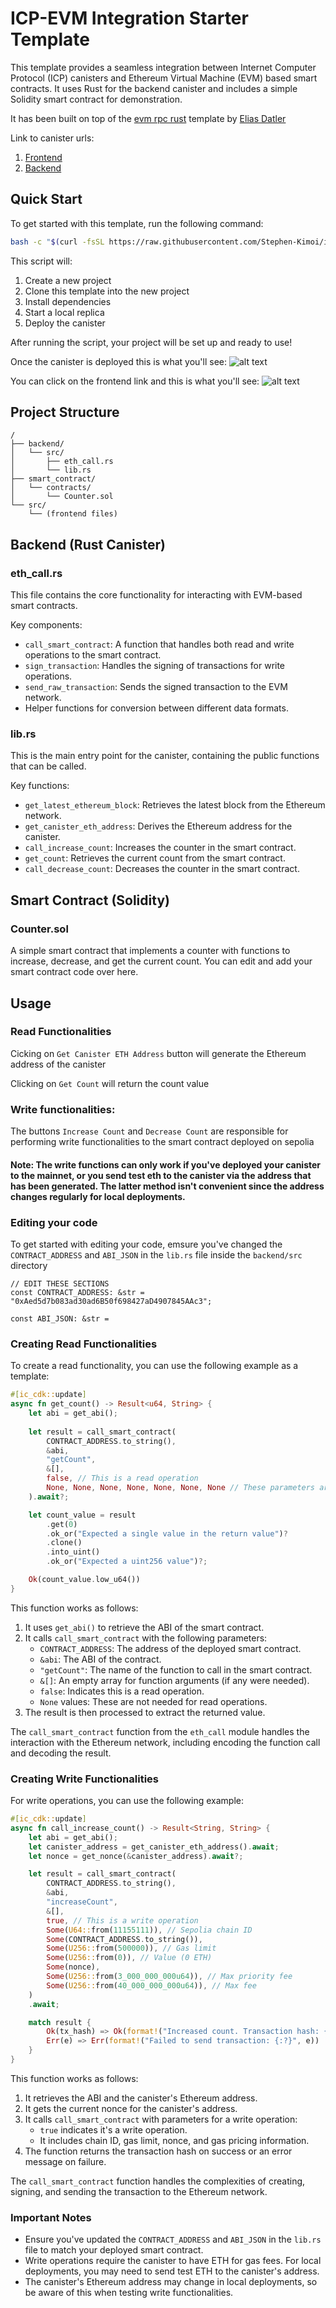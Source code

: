 # ICP-EVM Integration Starter Template

This template provides a seamless integration between Internet Computer Protocol (ICP) canisters and Ethereum Virtual Machine (EVM) based smart contracts. It uses Rust for the backend canister and includes a simple Solidity smart contract for demonstration.

It has been built on top of the [evm rpc rust](https://github.com/fxgst/evm-rpc-rust/tree/main) template by [Elias Datler](https://github.com/fxgst)

Link to canister urls: 
1. [Frontend](https://inuxd-qiaaa-aaaal-qjigq-cai.icp0.io/)
2. [Backend](https://a4gq6-oaaaa-aaaab-qaa4q-cai.raw.icp0.io/?id=gr5at-6yaaa-aaaal-qjfiq-cai)
## Quick Start

To get started with this template, run the following command:

```bash
bash -c "$(curl -fsSL https://raw.githubusercontent.com/Stephen-Kimoi/icp-evm-rust-bridge/main/install_and_deploy.sh)"
```

This script will:
1. Create a new project
2. Clone this template into the new project
3. Install dependencies
4. Start a local replica
5. Deploy the canister

After running the script, your project will be set up and ready to use!

Once the canister is deployed this is what you'll see: 
![alt text](image-1.png)

You can click on the frontend link and this is what you'll see: 
![alt text](image.png)

## Project Structure

```
/
├── backend/
│   └── src/
│       ├── eth_call.rs
│       └── lib.rs
├── smart_contract/
│   └── contracts/
│       └── Counter.sol
└── src/
    └── (frontend files)
```

## Backend (Rust Canister)

### eth_call.rs

This file contains the core functionality for interacting with EVM-based smart contracts.

Key components:
- `call_smart_contract`: A function that handles both read and write operations to the smart contract.
- `sign_transaction`: Handles the signing of transactions for write operations.
- `send_raw_transaction`: Sends the signed transaction to the EVM network.
- Helper functions for conversion between different data formats.

### lib.rs

This is the main entry point for the canister, containing the public functions that can be called.

Key functions:
- `get_latest_ethereum_block`: Retrieves the latest block from the Ethereum network.
- `get_canister_eth_address`: Derives the Ethereum address for the canister.
- `call_increase_count`: Increases the counter in the smart contract.
- `get_count`: Retrieves the current count from the smart contract.
- `call_decrease_count`: Decreases the counter in the smart contract.

## Smart Contract (Solidity)

### Counter.sol

A simple smart contract that implements a counter with functions to increase, decrease, and get the current count. You can edit and add your smart contract code over here. 

## Usage

### Read Functionalities
Cicking on ``Get Canister ETH Address`` button will generate the Ethereum address of the canister

Clicking on ``Get Count`` will return the count value

### Write functionalities: 
The buttons ``Increase Count`` and ``Decrease Count`` are responsible for performing write functionalities to the smart contract deployed on sepolia

#### Note: The write functions can only work if you've deployed your canister to the mainnet, or you send test eth to the canister via the address that has been generated. The latter method isn't convenient since the address changes regularly for local deployments. 

### Editing your code 
To get started with editing your code, emsure you've changed the ``CONTRACT_ADDRESS`` and ``ABI_JSON`` in the ``lib.rs`` file inside the ``backend/src`` directory

```
// EDIT THESE SECTIONS
const CONTRACT_ADDRESS: &str = "0xAed5d7b083ad30ad6B50f698427aD4907845AAc3";

const ABI_JSON: &str = 
```

### Creating Read Functionalities

To create a read functionality, you can use the following example as a template:

```rust
#[ic_cdk::update]
async fn get_count() -> Result<u64, String> {
    let abi = get_abi();
    
    let result = call_smart_contract(
        CONTRACT_ADDRESS.to_string(), 
        &abi, 
        "getCount", 
        &[], 
        false, // This is a read operation
        None, None, None, None, None, None, None // These parameters are not needed for read operations
    ).await?;

    let count_value = result
        .get(0)
        .ok_or("Expected a single value in the return value")?
        .clone()
        .into_uint()
        .ok_or("Expected a uint256 value")?;

    Ok(count_value.low_u64())
}
```

This function works as follows:

1. It uses `get_abi()` to retrieve the ABI of the smart contract.
2. It calls `call_smart_contract` with the following parameters:
   - `CONTRACT_ADDRESS`: The address of the deployed smart contract.
   - `&abi`: The ABI of the contract.
   - `"getCount"`: The name of the function to call in the smart contract.
   - `&[]`: An empty array for function arguments (if any were needed).
   - `false`: Indicates this is a read operation.
   - `None` values: These are not needed for read operations.
3. The result is then processed to extract the returned value.

The `call_smart_contract` function from the `eth_call` module handles the interaction with the Ethereum network, including encoding the function call and decoding the result.

### Creating Write Functionalities

For write operations, you can use the following example:

```rust
#[ic_cdk::update]
async fn call_increase_count() -> Result<String, String> {
    let abi = get_abi();
    let canister_address = get_canister_eth_address().await;
    let nonce = get_nonce(&canister_address).await?;

    let result = call_smart_contract(
        CONTRACT_ADDRESS.to_string(),
        &abi,
        "increaseCount",
        &[],
        true, // This is a write operation
        Some(U64::from(11155111)), // Sepolia chain ID
        Some(CONTRACT_ADDRESS.to_string()),
        Some(U256::from(500000)), // Gas limit
        Some(U256::from(0)), // Value (0 ETH)
        Some(nonce),
        Some(U256::from(3_000_000_000u64)), // Max priority fee
        Some(U256::from(40_000_000_000u64)), // Max fee
    )
    .await;

    match result {
        Ok(tx_hash) => Ok(format!("Increased count. Transaction hash: {:?}", tx_hash)),
        Err(e) => Err(format!("Failed to send transaction: {:?}", e))
    }
}
```

This function works as follows:

1. It retrieves the ABI and the canister's Ethereum address.
2. It gets the current nonce for the canister's address.
3. It calls `call_smart_contract` with parameters for a write operation:
   - `true` indicates it's a write operation.
   - It includes chain ID, gas limit, nonce, and gas pricing information.
4. The function returns the transaction hash on success or an error message on failure.

The `call_smart_contract` function handles the complexities of creating, signing, and sending the transaction to the Ethereum network.

### Important Notes

- Ensure you've updated the `CONTRACT_ADDRESS` and `ABI_JSON` in the `lib.rs` file to match your deployed smart contract.
- Write operations require the canister to have ETH for gas fees. For local deployments, you may need to send test ETH to the canister's address.
- The canister's Ethereum address may change in local deployments, so be aware of this when testing write functionalities.

